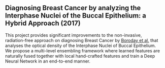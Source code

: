 
## Diagnosing Breast Cancer by analyzing the Interphase Nuclei of the Buccal Epithelium: a Hybrid Approach (2017)

This project provides significant improvements to the non-invasive, radiation-free approach on diagnosing Breast Cancer by [Boroday et al.][boroday] that analyses the optical density of the Interphase Nuclei of Buccal Epithelium.
We propose a multi-level ensembling framework where learned features are naturally fused together with local hand-crafted features and train a Deep Neural Network in an end-to-end manner.

[boroday]: http://exp-oncology.com.ua/article/1354/analysis-of-malignancy-associated-dna-changes-in-interphase-nuclei-of-buccal-epithelium-in-persons-with-breast-diseases
